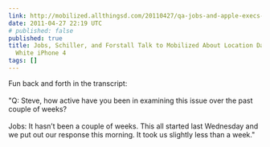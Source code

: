 ```yaml
---
link: http://mobilized.allthingsd.com/20110427/qa-jobs-and-apple-execs-on-tracking-down-the-facts-about-iphones-and-location/
date: 2011-04-27 22:19 UTC
# published: false
published: true
title: Jobs, Schiller, and Forstall Talk to Mobilized About Location Data and the
  White iPhone 4
tags: []
---
```


Fun back and forth in the transcript:<br><br>"Q: Steve, how active have you been in examining this issue over the past couple of weeks?<br><br>Jobs: It hasn’t been a couple of weeks. This all started last Wednesday and we put out our response this morning. It took us slightly less than a week."
